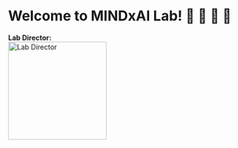 # Welcome to MINDxAI Lab! 🤖 🚖 🧠 🔧

**Lab Director:**  
<img 
  src="https://github.com/user-attachments/assets/a01ae158-ef67-4220-8d7c-dd4124435c4a" 
  alt="Lab Director" 
  width="200" 
  height="200" 
/>
